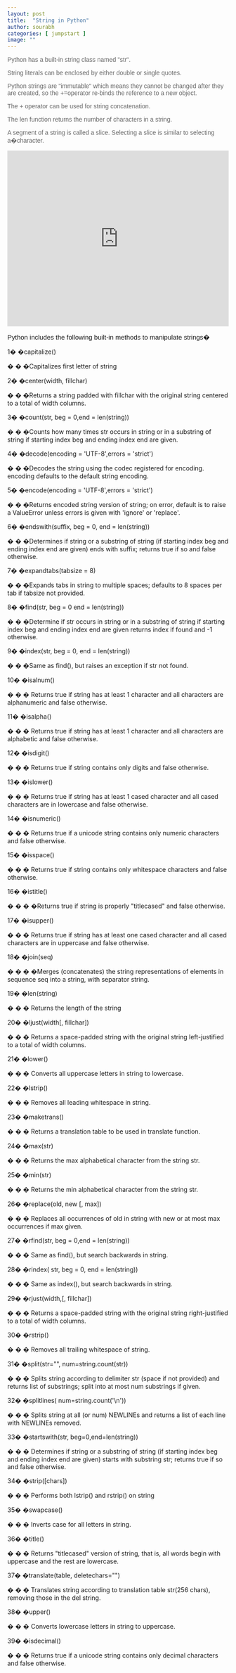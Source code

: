 ```yaml
---
layout: post
title:  "String in Python"
author: sourabh
categories: [ jumpstart ]
image: ""
---
```


<span style="font-family: Arial, sans-serif; color: #666666; background-image: initial; background-position: initial; background-size: initial; background-repeat: initial; background-attachment: initial; background-origin: initial; background-clip: initial;">Python has a built-in string class named "str".</span>

<span style="font-family: Arial, sans-serif; color: #666666; background-image: initial; background-position: initial; background-size: initial; background-repeat: initial; background-attachment: initial; background-origin: initial; background-clip: initial;">String literals can be enclosed by either double or single quotes.</span>

<span style="font-family: Arial, sans-serif; color: #666666; background-image: initial; background-position: initial; background-size: initial; background-repeat: initial; background-attachment: initial; background-origin: initial; background-clip: initial;">Python strings are "immutable" which means they cannot be changed after they are created, so the +=operator re-binds the reference to a new object.</span>

<span style="font-family: Arial, sans-serif; color: #666666; background-image: initial; background-position: initial; background-size: initial; background-repeat: initial; background-attachment: initial; background-origin: initial; background-clip: initial;">The + operator can be used for string concatenation.</span>

<span style="font-family: Arial, sans-serif; color: #666666; background-image: initial; background-position: initial; background-size: initial; background-repeat: initial; background-attachment: initial; background-origin: initial; background-clip: initial;"><span style="color: #666666; font-family: Arial, sans-serif;">The len function returns the number of characters in a string.</span></span>

<span style="color: #666666; font-family: Arial, sans-serif;">A segment of a string is called a slice. Selecting a slice is similar to selecting a�</span><span style="color: #666666; font-family: Arial, sans-serif;">character.</span>

<iframe src="https://repl.it/@Sumn/string?lite=true" width="100%" height="400px" frameborder="no" scrolling="no" sandbox="allow-forms allow-pointer-lock allow-popups allow-same-origin allow-scripts allow-modals" allowfullscreen="allowfullscreen"></iframe>

<span style="font-family: Verdana, Geneva, Tahoma, Arial, Helvetica, sans-serif; font-size: 15px; text-align: justify;">Python includes the following built-in methods to manipulate strings�</span>

1� �capitalize()

� � �Capitalizes first letter of string

2� �center(width, fillchar)

� � �Returns a string padded with fillchar with the original string centered to a total of width columns.

3� �count(str, beg = 0,end = len(string))

� � �Counts how many times str occurs in string or in a substring of string if starting index beg and ending index end are given.

4� �decode(encoding = 'UTF-8',errors = 'strict')

� � �Decodes the string using the codec registered for encoding. encoding defaults to the default string encoding.

5� �encode(encoding = 'UTF-8',errors = 'strict')

� � �Returns encoded string version of string; on error, default is to raise a ValueError unless errors is given with 'ignore' or 'replace'.

6� �endswith(suffix, beg = 0, end = len(string))

� � �Determines if string or a substring of string (if starting index beg and ending index end are given) ends with suffix; returns true if so and false otherwise.

7� �expandtabs(tabsize = 8)

� � �Expands tabs in string to multiple spaces; defaults to 8 spaces per tab if tabsize not provided.

8� �find(str, beg = 0 end = len(string))

� � �Determine if str occurs in string or in a substring of string if starting index beg and ending index end are given returns index if found and -1 otherwise.

9� �index(str, beg = 0, end = len(string))

� � �Same as find(), but raises an exception if str not found.

10� �isalnum()

� � � Returns true if string has at least 1 character and all characters are alphanumeric and false otherwise.

11� �isalpha()

� � � Returns true if string has at least 1 character and all characters are alphabetic and false otherwise.

12� �isdigit()

� � � Returns true if string contains only digits and false otherwise.

13� �islower()

� � � Returns true if string has at least 1 cased character and all cased characters are in lowercase and false otherwise.

14� �isnumeric()

� � � Returns true if a unicode string contains only numeric characters and false otherwise.

15� �isspace()

� � � Returns true if string contains only whitespace characters and false otherwise.

16� �istitle()

� � � �Returns true if string is properly "titlecased" and false otherwise.

17� �isupper()

� � � Returns true if string has at least one cased character and all cased characters are in uppercase and false otherwise.

18� �join(seq)

� � � �Merges (concatenates) the string representations of elements in sequence seq into a string, with separator string.

19� �len(string)

� � � Returns the length of the string

20� �ljust(width[, fillchar])

� � � Returns a space-padded string with the original string left-justified to a total of width columns.

21� �lower()

� � � Converts all uppercase letters in string to lowercase.

22� �lstrip()

� � � Removes all leading whitespace in string.

23� �maketrans()

� � � Returns a translation table to be used in translate function.

24� �max(str)

� � � Returns the max alphabetical character from the string str.

25� �min(str)

� � � Returns the min alphabetical character from the string str.

26� �replace(old, new [, max])

� � � Replaces all occurrences of old in string with new or at most max occurrences if max given.

27� �rfind(str, beg = 0,end = len(string))

� � � Same as find(), but search backwards in string.

28� �rindex( str, beg = 0, end = len(string))

� � � Same as index(), but search backwards in string.

29� �rjust(width,[, fillchar])

� � � Returns a space-padded string with the original string right-justified to a total of width columns.

30� �rstrip()

� � � Removes all trailing whitespace of string.

31� �split(str="", num=string.count(str))

� � � Splits string according to delimiter str (space if not provided) and returns list of substrings; split into at most num substrings if given.

32� �splitlines( num=string.count('\n'))

� � � Splits string at all (or num) NEWLINEs and returns a list of each line with NEWLINEs removed.

33� �startswith(str, beg=0,end=len(string))

� � � Determines if string or a substring of string (if starting index beg and ending index end are given) starts with substring str; returns true if so and false otherwise.

34� �strip([chars])

� � � Performs both lstrip() and rstrip() on string

35� �swapcase()

� � � Inverts case for all letters in string.

36� �title()

� � � Returns "titlecased" version of string, that is, all words begin with uppercase and the rest are lowercase.

37� �translate(table, deletechars="")

� � � Translates string according to translation table str(256 chars), removing those in the del string.

38� �upper()

� � � Converts lowercase letters in string to uppercase.

39� �isdecimal()

� � � Returns true if a unicode string contains only decimal characters and false otherwise.
